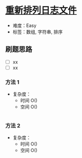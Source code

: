 # [重新排列日志文件](https://leetcode-cn.com/problems/reorder-data-in-log-files/)

- 难度：Easy
- 标签：数组, 字符串, 排序

## 刷题思路

- [ ] xx
- [ ] xx

### 方法 1

- 复杂度：
    - 时间 O()
    - 空间 O()

``` js

```

### 方法 2

- 复杂度：
    - 时间 O()
    - 空间 O()

``` js

```
